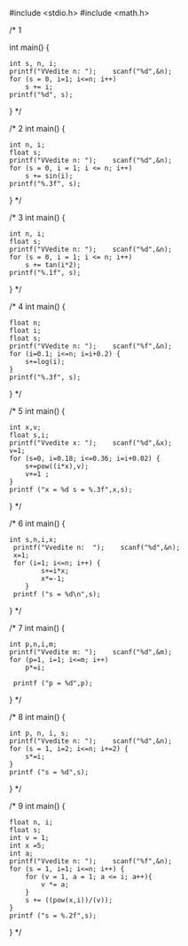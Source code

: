 #include <stdio.h>
#include <math.h>

/* 1

int main() {
	
	int s, n, i; 
    printf("VVedite n: ");    scanf("%d",&n); 
	for (s = 0, i=1; i<=n; i++)  
		s += i;	
	printf("%d", s);
	
}
*/

/* 2
int main() {

	int n, i;
	float s;
    printf("VVedite n: ");    scanf("%d",&n); 
	for (s = 0, i = 1; i <= n; i++)  
		s += sin(i);	
	printf("%.3f", s);
	
}
*/

/* 3
int main() {

	int n, i;
	float s;
    printf("VVedite n: ");    scanf("%d",&n); 
	for (s = 0, i = 1; i <= n; i++)  
		s += tan(i*2);
	printf("%.1f", s);
	
}
*/

/* 4
int main() {

	float n;
	float i;
	float s;
    printf("VVedite n: ");    scanf("%f",&n); 
	for (i=0.1; i<=n; i=i+0.2) {
		s+=log(i); 
	}
	printf("%.3f", s);

}
*/

/* 5
int main() {
	
	int x,v;
    float s,i;
    printf("Vvedite x: ");    scanf("%d",&x);
    v=1;
    for (s=0, i=0.18; i<=0.36; i=i+0.02) {
		s+=pow((i*x),v);  
		v+=1 ; 
	}
    printf ("x = %d s = %.3f",x,s);
    
}
*/

/* 6
int main() {
	
	int s,n,i,x;
     printf("Vvedite n:  ");    scanf("%d",&n);
     x=1;
     for (i=1; i<=n; i++) {
            s+=i*x;
			x*=-1;
		}
     printf ("s = %d\n",s);
     
}
*/

/* 7
int main() {
	
	int p,n,i,m;
    printf("Vvedite m: ");    scanf("%d",&m);
    for (p=1, i=1; i<=m; i++) 
        p*=i;
			
     printf ("p = %d",p);
	
}
*/

/* 8
int main() {

	int p, n, i, s;
	printf("Vvedite n: ");    scanf("%d",&n);
    for (s = 1, i=2; i<=n; i+=2) {
		s*=i;
	}		
    printf ("s = %d",s);
	
}
*/

/* 9
int main() {
	
	float n, i;
	float s;
	int v = 1;
	int x =5;
	int a;
	printf("Vvedite n: ");    scanf("%f",&n);
    for (s = 1, i=1; i<=n; i++) {
    	for (v = 1, a = 1; a <= i; a++){
    		v *= a;
		}
		s += ((pow(x,i))/(v));
	}		
    printf ("s = %.2f",s);
	
}
*/
